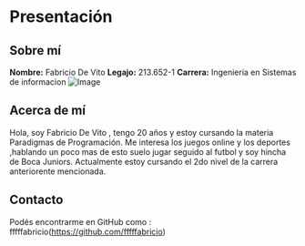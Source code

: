 # Presentación
 
## Sobre mí
**Nombre:**  Fabricio De Vito 
**Legajo:** 213.652-1
**Carrera:** Ingeniería en Sistemas de informacion
![Image](https://github.com/user-attachments/assets/41855228-14bb-4f1a-b3fb-ec88d81783ca)

 


## Acerca de mí
Hola, soy Fabricio De Vito , tengo 20 años y estoy cursando la materia Paradigmas de Programación. Me interesa los juegos online y los deportes ,hablando un poco mas de esto suelo jugar seguido al futbol y soy hincha de Boca Juniors.
Actualmente estoy cursando el 2do nivel de la carrera anteriorente mencionada.

## Contacto
Podés encontrarme en GitHub como : fffffabricio(https://github.com/fffffabricio)  
